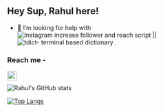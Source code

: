 ## Hey Sup, Rahul here!

 
- 🤔 I’m looking for help with ![Instagram increase follower and reach script](https://github.com/rahulnegi20/INCREASE-FOLLOWERS-OF-INSTAGRAM-ORGANICALLY-WITH-THIS-SCRIPT-)  ||  ![tdict- terminal based dictionary](https://github.com/rahulnegi20/tdict) .

### Reach me - 
<a href="https://www.linkedin.com/in/rahul-negi-57b70a145"><img align="left" alt="Rahul | LinkedIn" width="22px" src="https://cdn.jsdelivr.net/npm/simple-icons@v5/icons/linkedin.svg" /> <br></a>






![Rahul's GitHub stats](https://github-readme-stats.vercel.app/api?username=rahulnegi20&show_icons=true&theme=tokyonight)

[![Top Langs](https://github-readme-stats.vercel.app/api/top-langs/?username=rahulnegi20&layout=compact&langs_count=6&exclude_repo=what-i-learned-in-ml,The-Spark-Foundation-Task-Data-Science-)](https://github.com/anuraghazra/github-readme-stats)
